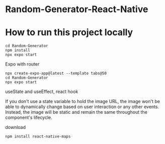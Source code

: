 # Random-Generator-React-Native

# How to run this project locally
```
cd Random-Generator
npm install
npx expo start
```





Expo with router
```
npx create-expo-app@latest --template tabs@50
cd Random-Generator
npx expo start
```

useState and useEffect, react hook

If you don't use a state variable to hold the image URL, the image won't be able to dynamically change based on user interaction or any other events. Instead, the image will be static and remain the same throughout the component's lifecycle.



download 
```
npm install react-native-maps
```